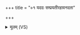 +++
title = "०१ यददः सम्प्रयतीरहावनदता"

+++
<details><summary>मूलम् (VS)</summary>

यद॒दः सं॑प्रय॒तीरहा॒वन॑दता ह॒ते।  
तस्मा॒दा न॒द्यो॒३॒॑ नाम॑ स्थ॒ ता वो॒ नामा॑नि सिन्धवः ॥
</details>